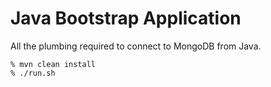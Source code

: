 # Java Bootstrap Application

All the plumbing required to connect to MongoDB from Java.

```Shell
% mvn clean install
% ./run.sh
```
